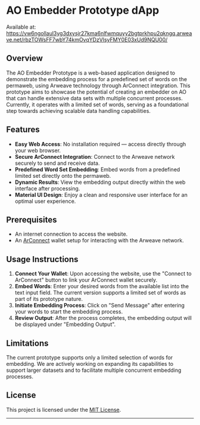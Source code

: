 # AO Embedder Prototype dApp

Available at: https://vw6ngollaul3yg3dxysjr27kma6nlfwmquyy2bgtprkhpu2qkngq.arweave.net/rbzTOWsFF7wbY74kmOvqYDzVlsyFMY0E03xUd9NQU00/

## Overview

The AO Embedder Prototype is a web-based application designed to demonstrate the embedding process for a predefined set of words on the permaweb, using Arweave technology through ArConnect integration. This prototype aims to showcase the potential of creating an embedder on AO that can handle extensive data sets with multiple concurrent processes. Currently, it operates with a limited set of words, serving as a foundational step towards achieving scalable data handling capabilities.

## Features

- **Easy Web Access**: No installation required — access directly through your web browser.
- **Secure ArConnect Integration**: Connect to the Arweave network securely to send and receive data.
- **Predefined Word Set Embedding**: Embed words from a predefined limited set directly onto the permaweb.
- **Dynamic Results**: View the embedding output directly within the web interface after processing.
- **Material UI Design**: Enjoy a clean and responsive user interface for an optimal user experience.

## Prerequisites

- An internet connection to access the website.
- An [ArConnect](https://arconnect.io/) wallet setup for interacting with the Arweave network.

## Usage Instructions

1. **Connect Your Wallet**: Upon accessing the website, use the "Connect to ArConnect" button to link your ArConnect wallet securely.
2. **Embed Words**: Enter your desired words from the available list into the text input field. The current version supports a limited set of words as part of its prototype nature.
3. **Initiate Embedding Process**: Click on "Send Message" after entering your words to start the embedding process.
4. **Review Output**: After the process completes, the embedding output will be displayed under "Embedding Output".

## Limitations

The current prototype supports only a limited selection of words for embedding. We are actively working on expanding its capabilities to support larger datasets and to facilitate multiple concurrent embedding processes.


## License

This project is licensed under the [MIT License](https://choosealicense.com/licenses/mit/).

---
